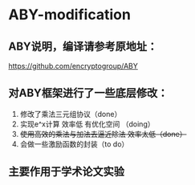 # ABY-modification

## ABY说明，编译请参考原地址：

https://github.com/encryptogroup/ABY



## 对ABY框架进行了一些底层修改：

1. 修改了乘法三元组协议（done）
2. 实现e^x计算 效率低 有优化空间 （doing）
3. ~~使用高效的乘法与加法去逼近除法 效率太低（done）~~
4. 会做一些激励函数的封装（to do）



## 主要作用于学术论文实验
